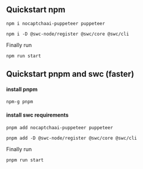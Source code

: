 ## Quickstart npm

`npm i nocaptchaai-puppeteer puppeteer`

`npm i -D @swc-node/register @swc/core @swc/cli`

Finally run

`npm run start`

## Quickstart pnpm and swc (faster)

#### install pnpm
`npm-g pnpm`

#### install swc requirements

`pnpm add nocaptchaai-puppeteer puppeteer`

`pnpm add -D @swc-node/register @swc/core @swc/cli `


Finally run

`pnpm run start`
